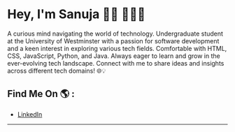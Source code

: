 # Hey, I'm Sanuja 👋🏽 👨🏾‍💻

A curious mind navigating the world of technology. Undergraduate student at the University of Westminster with a passion for software development and a keen interest in exploring various tech fields. Comfortable with HTML, CSS, JavaScript, Python, and Java. Always eager to learn and grow in the ever-evolving tech landscape. Connect with me to share ideas and insights across different tech domains! 🌐💡

## Find Me On 🌎 :

- [LinkedIn](https://www.linkedin.com/in/sanujade/)

-----
<!--
**sanujaDe/sanujaDe** is a ✨ _special_ ✨ repository because its `README.md` (this file) appears on your GitHub profile.

Here are some ideas to get you started:

- 🔭 I’m currently working on ...
- 🌱 I’m currently learning ...
- 👯 I’m looking to collaborate on ...
- 🤔 I’m looking for help with ...
- 💬 Ask me about ...
- 📫 How to reach me: ...
- 😄 Pronouns: ...
- ⚡ Fun fact: ...
-->

